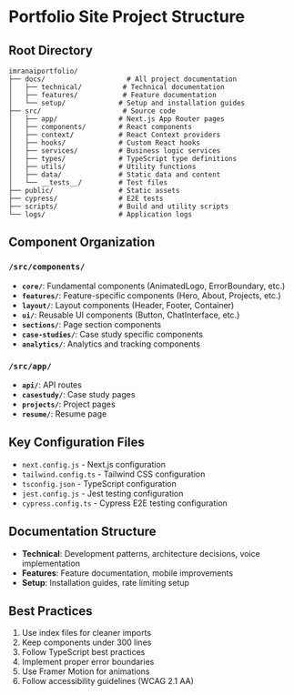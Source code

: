 # Portfolio Site Project Structure

## Root Directory
```
imranaiportfolio/
├── docs/                    # All project documentation
│   ├── technical/          # Technical documentation
│   ├── features/           # Feature documentation
│   └── setup/             # Setup and installation guides
├── src/                    # Source code
│   ├── app/               # Next.js App Router pages
│   ├── components/        # React components
│   ├── context/           # React Context providers
│   ├── hooks/             # Custom React hooks
│   ├── services/          # Business logic services
│   ├── types/             # TypeScript type definitions
│   ├── utils/             # Utility functions
│   ├── data/              # Static data and content
│   └── __tests__/         # Test files
├── public/                # Static assets
├── cypress/               # E2E tests
├── scripts/               # Build and utility scripts
└── logs/                  # Application logs
```

## Component Organization

### `/src/components/`
- **`core/`**: Fundamental components (AnimatedLogo, ErrorBoundary, etc.)
- **`features/`**: Feature-specific components (Hero, About, Projects, etc.)
- **`layout/`**: Layout components (Header, Footer, Container)
- **`ui/`**: Reusable UI components (Button, ChatInterface, etc.)
- **`sections/`**: Page section components
- **`case-studies/`**: Case study specific components
- **`analytics/`**: Analytics and tracking components

### `/src/app/`
- **`api/`**: API routes
- **`casestudy/`**: Case study pages
- **`projects/`**: Project pages
- **`resume/`**: Resume page

## Key Configuration Files
- `next.config.js` - Next.js configuration
- `tailwind.config.ts` - Tailwind CSS configuration
- `tsconfig.json` - TypeScript configuration
- `jest.config.js` - Jest testing configuration
- `cypress.config.ts` - Cypress E2E testing configuration

## Documentation Structure
- **Technical**: Development patterns, architecture decisions, voice implementation
- **Features**: Feature documentation, mobile improvements
- **Setup**: Installation guides, rate limiting setup

## Best Practices
1. Use index files for cleaner imports
2. Keep components under 300 lines
3. Follow TypeScript best practices
4. Implement proper error boundaries
5. Use Framer Motion for animations
6. Follow accessibility guidelines (WCAG 2.1 AA)
